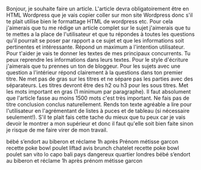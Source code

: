 Bonjour, je souhaite faire un article. L'article devra obligatoirement être en HTML Wordpress que je vais copier coller sur mon site Wordpress donc s'il te plait utilise bien le formattage HTML de wordpress etc. Pour cela j'aimerais que tu me rédige un article complet sur le sujet j'aimerais que tu te mettes a la place de l'utilisateur et que tu répondes à toutes les questions qu'il pourrait se poser par rapport a ce sujet et que les informations soit pertinentes et intéressante. Répond un maximum a l'intention utilisateur. Pour t'aider je vais te donner les textes de mes principaux concurrents. Tu peux reprendre les informations dans leurs textes. Pour le style d'écriture j'aimerais que tu prennes un ton de bloggeur. Pour les sujets avec une question a l'intérieur répond clairement à la questions dans ton premier titre. Ne met pas de gras sur les titres et ne sépare pas les parties avec des séparateurs. Les titres devront être des h2 ou h3 pour les sous titres. Met les mots important en gras (1 minimum par paragraphe). Il faut absolument que l'article fasse au moins 1500 mots c'est très important. Ne fais pas de titre conclusion conclus naturellement. Rends ton texte agréable a lire pour l'utilisateur en l'agrémentant de listes à puces et de tableau (si nécessaire seulement!). S'il te plait fais cette tache du mieux que tu peux car je vais devoir le montrer a mon supérieur et donc il faut qu'elle soit bien faite sinon je risque de me faire virer de mon travail.

bébé s’endort au biberon et réclame 1h après
Prénom métisse garcon
recette poke bowl poulet
liftad avis 
brunch chatelet
recette poke bowl poulet
san vito lo capo
bali pays dangereux 
quartier londres
bébé s’endort au biberon et réclame 1h après 
prénom métisse garcon
